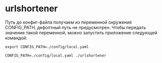 # urlshortener

Путь до конфиг-файла получаем из переменной окружения CONFIG_PATH, дефолтный путь не предусмотрен. Чтобы передать значение такой переменной, можно запустить приложение следующей командой:

```
export CONFIG_PATH=./config/local.yaml
```

```
CONFIG_PATH=./config/local.yaml ./urlshortener
```